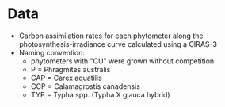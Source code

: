# Data

- Carbon assimilation rates for each phytometer along the photosynthesis-irradiance curve calculated using a CIRAS-3
- Naming convention: 
    - phytometers with "CU" were grown without competition
    - P = Phragmites australis
    - CAP = Carex aquatilis
    - CCP = Calamagrostis canadensis
    - TYP = Typha spp. (Typha X glauca hybrid)
